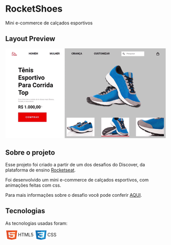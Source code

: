# RocketShoes
  Mini e-commerce de calçados esportivos
  
 ## Layout Preview
 
 <div>
  <img src="https://github.com/LuccasAls/RocketShoes/blob/main/RocketShoes/assets/Rocket%20Shoes%20-%20Google%20Chrome%202022-08-05%2018-03-28.gif" alt="">
</div>

## Sobre o projeto 

Esse projeto foi criado a partir de um dos desafios do Discover, da plataforma de ensino [Rocketseat](https://app.rocketseat.com.br/discover).

Foi desenvolvido um mini e-commerce de calçados esportivos, com animações feitas com css.

Para mais informações sobre o desafio você pode conferir [AQUI](https://efficient-sloth-d85.notion.site/Desafio-RocketShoes-c21f2886517b4424a45e13345953cef0).


## Tecnologias 

As tecnologias usadas foram:
<div style="display: inline-block">
   <img align="center" alt="Luccas-HTML" height="30" width="40" src="https://raw.githubusercontent.com/devicons/devicon/master/icons/html5/html5-original.svg">HTML5
   <img align="center" alt="Luccas-CSS" height="30" width="40" src="https://raw.githubusercontent.com/devicons/devicon/master/icons/css3/css3-original.svg">CSS
 </div>
